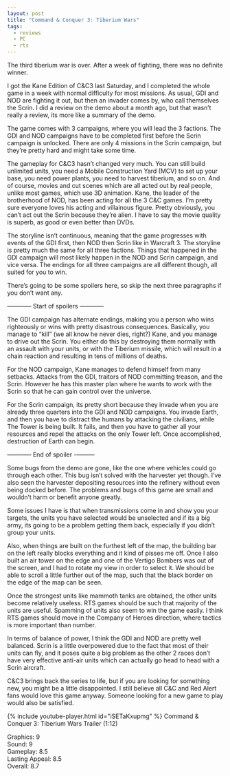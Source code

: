 ```yaml
---
layout: post
title: "Command & Conquer 3: Tiberium Wars"
tags:
  - reviews
  - PC
  - rts
---
```


The third tiberium war is over. After a week of fighting, there was no definite winner.

I got the Kane Edition of C&C3 last Saturday, and I completed the whole game in a week with normal difficulty for most missions. As usual, GDI and NOD are fighting it out, but then an invader comes by, who call themselves the Scrin. I did a review on the demo about a month ago, but that wasn’t really a review, its more like a summary of the demo.

The game comes with 3 campaigns, where you will lead the 3 factions. The GDI and NOD campaigns have to be completed first before the Scrin campaign is unlocked. There are only 4 missions in the Scrin campaign, but they’re pretty hard and might take some time.

The gameplay for C&C3 hasn’t changed very much. You can still build unlimited units, you need a Mobile Construction Yard (MCV) to set up your base, you need power plants, you need to harvest tiberium, and so on. And of course, movies and cut scenes which are all acted out by real people, unlike most games, which use 3D animation. Kane, the leader of the brotherhood of NOD, has been acting for all the 3 C&C games. I’m pretty sure everyone loves his acting and villainous figure. Pretty obviously, you can’t act out the Scrin because they’re alien. I have to say the movie quality is superb, as good or even better than DVDs.

The storyline isn’t continuous, meaning that the game progresses with events of the GDI first, then NOD then Scrin like in Warcraft 3. The storyline is pretty much the same for all three factions. Things that happened in the GDI campaign will most likely happen in the NOD and Scrin campaign, and vice versa. The endings for all three campaigns are all different though, all suited for you to win.

There’s going to be some spoilers here, so skip the next three paragraphs if you don’t want any.

———— Start of spoilers ————

The GDI campaign has alternate endings, making you a person who wins righteously or wins with pretty disastrous consequences. Basically, you manage to “kill” (we all know he never dies, right?) Kane, and you manage to drive out the Scrin. You either do this by destroying them normally with an assault with your units, or with the Tiberium missile, which will result in a chain reaction and resulting in tens of millions of deaths.

For the NOD campaign, Kane manages to defend himself from many setbacks. Attacks from the GDI, traitors of NOD committing treason, and the Scrin. However he has this master plan where he wants to work with the Scrin so that he can gain control over the universe.

For the Scrin campaign, its pretty short because they invade when you are already three quarters into the GDI and NOD campaigns. You invade Earth, and then you have to distract the humans by attacking the civilians, while The Tower is being built. It fails, and then you have to gather all your resources and repel the attacks on the only Tower left. Once accomplished, destruction of Earth can begin.

———— End of spoiler -———

Some bugs from the demo are gone, like the one where vehicles could go through each other. This bug isn’t solved with the harvester yet though. I’ve also seen the harvester depositing resources into the refinery without even being docked before. The problems and bugs of this game are small and wouldn’t harm or benefit anyone greatly.

Some issues I have is that when transmissions come in and show you your targets, the units you have selected would be unselected and if its a big army, its going to be a problem getting them back, especially if you didn’t group your units.

Also, when things are built on the furthest left of the map, the building bar on the left really blocks everything and it kind of pisses me off. Once I also built an air tower on the edge and one of the Vertigo Bombers was out of the screen, and I had to rotate my view in order to select it. We should be able to scroll a little further out of the map, such that the black border on the edge of the map can be seen.

Once the strongest units like mammoth tanks are obtained, the other units become relatively useless. RTS games should be such that majority of the units are useful. Spamming of units also seem to win the game easily. I think RTS games should move in the Company of Heroes direction, where tactics is more important than number.

In terms of balance of power, I think the GDI and NOD are pretty well balanced. Scrin is a little overpowered due to the fact that most of their units can fly, and it poses quite a big problem as the other 2 races don’t have very effective anti-air units which can actually go head to head with a Scrin aircraft.

C&C3 brings back the series to life, but if you are looking for something new, you might be a little disappointed. I still believe all C&C and Red Alert fans would love this game anyway. Someone looking for a new game to play would also be satisfied.

{% include youtube-player.html id="iSETaKxupmg" %}
Command & Conquer 3: Tiberium Wars Trailer (1:12)

Graphics: 9<br />
Sound: 9<br />
Gameplay: 8.5<br />
Lasting Appeal: 8.5<br />
Overall: 8.7
